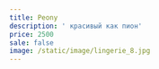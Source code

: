 ```yaml
---
title: Peony
description: ' красивый как пион'
price: 2500
sale: false
image: /static/image/lingerie_8.jpg
---
```


